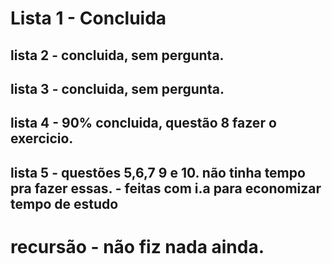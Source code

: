 # Lista 1 - Concluida
## lista 2 - concluida, sem pergunta.
## lista 3 - concluida, sem pergunta.
## lista 4 - 90% concluida, questão 8 fazer o exercicio.
## lista 5 - questões 5,6,7 9 e 10. não tinha tempo pra fazer essas. - feitas com i.a para economizar tempo de estudo
# recursão - não fiz nada ainda.
